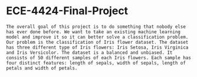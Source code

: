# ECE-4424-Final-Project
	The overall goal of this project is to do something that nobody else has ever done before. We want to take an existing machine learning model and improve it so it can better solve a classification problem. Our problem is the classification of Iris flower dataset. The dataset has three different type of Iris flowers: Iris Setosa, Iris Virginica and Iris Versicolor. The dataset is a balanced and unbiased. It consists of 50 different samples of each Iris flowers. Each sample has four distinct features: length of sepals, width of sepals, length of petals and width of petals.
